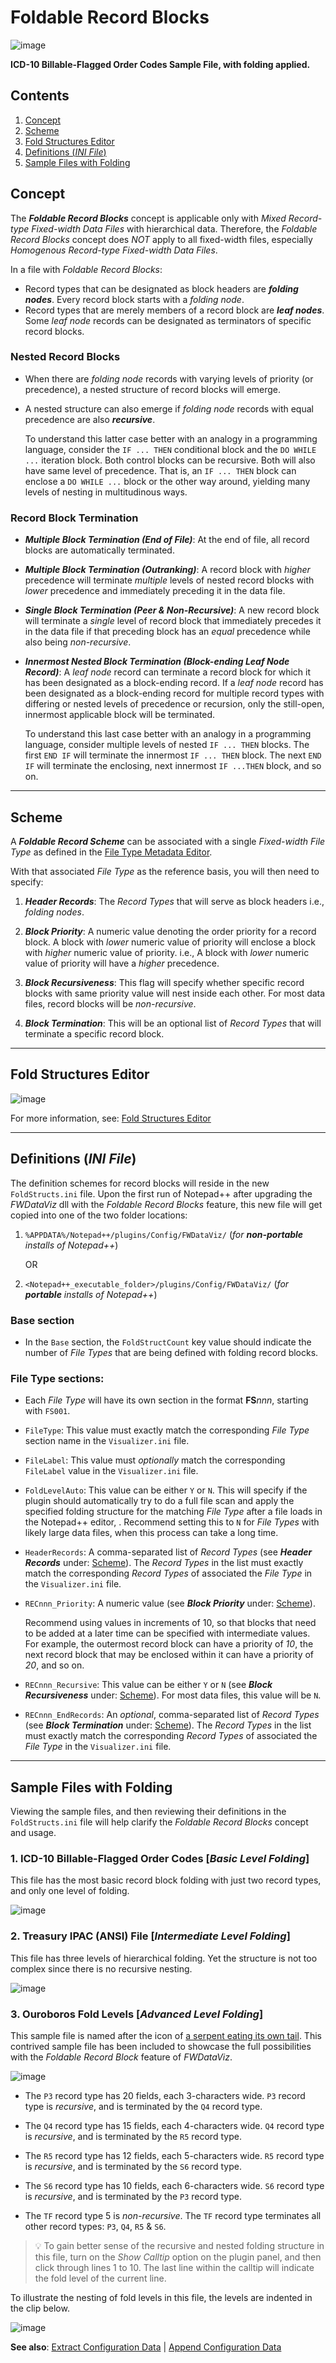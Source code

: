 # Foldable Record Blocks

![image](https://raw.githubusercontent.com/shriprem/FWDataViz/master/images/foldable_orders_file.png)

**ICD-10 Billable-Flagged Order Codes Sample File, with folding applied.**

## Contents
1. [Concept](#Concept)
2. [Scheme](#Scheme)
3. [Fold Structures Editor](#Fold-Structures-Editor)
4. [Definitions (_INI File_)](#Definitions-INI-File)
5. [Sample Files with Folding](#Sample-Files-with-Folding)

## Concept
The **_Foldable Record Blocks_** concept is applicable only with _Mixed Record-type Fixed-width Data Files_ with hierarchical data. Therefore, the _Foldable Record Blocks_ concept does _NOT_ apply to all fixed-width files, especially _Homogenous Record-type Fixed-width Data Files_.

In a file with _Foldable Record Blocks_:
* Record types that can be designated as block headers are **_folding nodes_**. Every record block starts with a _folding node_.
* Record types that are merely members of a record block are **_leaf nodes_**. Some _leaf node_ records can be designated as terminators of specific record blocks.

### Nested Record Blocks
* When there are _folding node_ records with varying levels of priority (or precedence), a nested structure of record blocks will emerge.

* A nested structure can also emerge if _folding node_ records with equal precedence are also **_recursive_**.

  To understand this latter case better with an analogy in a programming language, consider the `IF ... THEN` conditional block and the `DO WHILE ...` iteration block. Both control blocks can be recursive. Both will also have same level of precedence. That is, an `IF ... THEN` block can enclose a `DO WHILE ...` block or the other way around, yielding many levels of nesting in multitudinous ways.

### Record Block Termination
* **_Multiple Block Termination (End of File)_**: At the end of file, all record blocks are automatically terminated.

* **_Multiple Block Termination (Outranking)_**: A record block with _higher_ precedence will terminate _multiple_ levels of nested record blocks with _lower_ precedence and immediately preceding it in the data file.

* **_Single Block Termination (Peer & Non-Recursive)_**: A new record block will terminate a _single_ level of record block that immediately precedes it in the data file if that preceding block has an _equal_ precedence while also being _non-recursive_.

* **_Innermost Nested Block Termination (Block-ending Leaf Node Record)_**: A _leaf node_ record can terminate a record block for which it has been designated as a block-ending record. If a _leaf node_ record has been designated as a block-ending record for multiple record types with differing or nested levels of precedence or recursion, only the still-open, innermost applicable block will be terminated.

  To understand this last case better with an analogy in a programming language, consider multiple levels of nested `IF ... THEN` blocks. The first `END IF` will terminate the innermost `IF ... THEN` block. The next `END IF` will terminate the enclosing, next innermost `IF ...THEN` block, and so on.

---

## Scheme
A **_Foldable Record Scheme_** can be associated with a single _Fixed-width File Type_ as defined in the [File Type Metadata Editor](https://github.com/shriprem/FWDataViz/blob/master/docs/file_type_config_dialog.md).

With that associated _File Type_ as the reference basis, you will then need to specify:
1. **_Header Records_**: The _Record Types_ that will serve as block headers i.e., _folding nodes_.

2. **_Block Priority_**: A numeric value denoting the order priority for a record block. A block with _lower_ numeric value of priority will enclose a block with _higher_ numeric value of priority. i.e., A block with _lower_ numeric value of priority will have a _higher_ precedence.

3. **_Block Recursiveness_**: This flag will specify whether specific record blocks with same priority value will nest inside each other. For most data files, record blocks will be _non-recursive_.

4. **_Block Termination_**: This will be an optional list of _Record Types_ that will terminate a specific record block.


---

## Fold Structures Editor

![image](https://raw.githubusercontent.com/shriprem/FWDataViz/master/images/fold_struct_editor.png)

For more information, see: [Fold Structures Editor](https://github.com/shriprem/FWDataViz/blob/master/docs/fold_structs_editor.md)



---

## Definitions (_INI File_)
The definition schemes for record blocks will reside in the new `FoldStructs.ini` file. Upon the first run of Notepad++ after upgrading the _FWDataViz_ dll with the _Foldable Record Blocks_ feature, this new file will get copied into one of the two folder locations:
1. `%APPDATA%/Notepad++/plugins/Config/FWDataViz/` (_for **non-portable** installs of Notepad++_)

    OR

2. `<Notepad++_executable_folder>/plugins/Config/FWDataViz/` (_for **portable** installs of Notepad++_)


### Base section
* In the `Base` section, the `FoldStructCount` key value should indicate the number of _File Types_ that are being defined with folding record blocks.


### File Type sections:
* Each _File Type_ will have its own section in the format **FS**_nnn_, starting with `FS001`.

* `FileType`: This value must exactly match the corresponding _File Type_ section name in the `Visualizer.ini` file.

* `FileLabel`: This value must _optionally_ match the corresponding `FileLabel` value in the `Visualizer.ini` file.

* `FoldLevelAuto`: This value can be either `Y` or `N`. This will specify if the plugin should automatically try to do a full file scan and apply the specified folding structure for the matching _File Type_ after a file loads in the Notepad++ editor, . Recommend setting this to `N` for _File Types_ with likely large data files, when this process can take a long time.

* `HeaderRecords`: A comma-separated list of _Record Types_ (see **_Header Records_** under: [Scheme](#scheme)). The _Record Types_ in the list must exactly match the corresponding _Record Types_ of associated the _File Type_ in the `Visualizer.ini` file.

* `RECnnn_Priority`: A numeric value (see **_Block Priority_** under: [Scheme](#scheme)).

  Recommend using values in increments of  10, so that blocks that need to be added at a later time can be specified with intermediate values. For example, the outermost record block can have a priority of _10_, the next record block that may be enclosed within it can have a priority of _20_, and so on.

* `RECnnn_Recursive`: This value can be either `Y` or `N` (see **_Block Recursiveness_** under: [Scheme](#scheme)). For most data files, this value will be `N`.


* `RECnnn_EndRecords`: An _optional_, comma-separated list of _Record Types_ (see **_Block Termination_** under: [Scheme](#scheme)). The _Record Types_ in the list must exactly match the corresponding _Record Types_ of associated the _File Type_ in the `Visualizer.ini` file.

---

## Sample Files with Folding
Viewing the sample files, and then reviewing their definitions in the `FoldStructs.ini` file will help clarify the _Foldable Record Blocks_ concept and usage.

### 1. ICD-10 Billable-Flagged Order Codes [_Basic Level Folding_]
This file has the most basic record block folding with just two record types, and only one level of folding.

![image](https://raw.githubusercontent.com/shriprem/FWDataViz/master/images/foldable_orders_file.png)



### 2. Treasury IPAC (ANSI) File [_Intermediate Level Folding_]
This file has three levels of hierarchical folding. Yet the structure is not too complex since there is no recursive nesting.

![image](https://raw.githubusercontent.com/shriprem/FWDataViz/master/images/foldable_ipac_file.png)


### 3. Ouroboros Fold Levels [_Advanced Level Folding_]
This sample file is named after the icon of [a serpent eating its own tail](https://en.wikipedia.org/wiki/Ouroboros). This contrived sample file has been included to showcase the full possibilities with the _Foldable Record Block_ feature of _FWDataViz_.

![image](https://raw.githubusercontent.com/shriprem/FWDataViz/master/images/foldable_ouroboros_file.png)

* The `P3` record type has 20 fields, each 3-characters wide. `P3` record type is _recursive_, and is terminated by the `Q4` record type.

* The `Q4` record type has 15 fields, each 4-characters wide. `Q4` record type is _recursive_, and is terminated by the `R5` record type.

* The `R5` record type has 12 fields, each 5-characters wide. `R5` record type is _recursive_, and is terminated by the `S6` record type.

* The `S6` record type has 10 fields, each 6-characters wide. `S6` record type is _recursive_, and is terminated by the `P3` record type.

* The `TF` record type 5 is _non-recursive_. The `TF` record type terminates all other record types: `P3`, `Q4`, `R5` & `S6`.

> :bulb: To gain better sense of the recursive and nested folding structure in this file, turn on the _Show Calltip_ option on the plugin panel, and then click through lines 1 to 10. The last line within the calltip will indicate the fold level of the current line.

To illustrate the nesting of fold levels in this file, the levels are indented in the clip below.

![image](https://raw.githubusercontent.com/shriprem/FWDataViz/master/images/foldable_ouroboros_indented.png)


**See also**: [Extract Configuration Data](https://github.com/shriprem/FWDataViz/blob/master/docs/config_extract_dialog.md) | [Append Configuration Data](https://github.com/shriprem/FWDataViz/blob/master/docs/config_append_dialog.md)